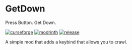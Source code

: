 # GetDown
Press Button. Get Down.

[![curseforge](https://img.shields.io/badge/-CurseForge-gray?style=for-the-badge&logo=curseforge&labelColor=orange)](https://www.curseforge.com/minecraft/mc-mods/getdown) 
[![modrinth](https://img.shields.io/badge/-modrinth-gray?style=for-the-badge&labelColor=green&labelWidth=15&logo=appveyor&logoColor=white)](https://modrinth.com/mod/getdown)
[![release](https://img.shields.io/badge/Source-grey?style=for-the-badge&logo=github)](https://github.com/chyzman/getdown)

A simple mod that adds a keybind that allows you to crawl.
